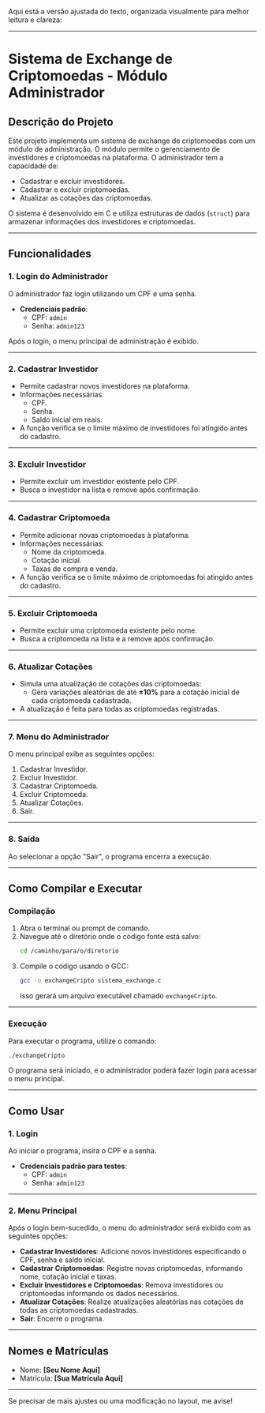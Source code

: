 Aqui está a versão ajustada do texto, organizada visualmente para melhor leitura e clareza:

---

# **Sistema de Exchange de Criptomoedas - Módulo Administrador**

## **Descrição do Projeto**
Este projeto implementa um sistema de exchange de criptomoedas com um módulo de administração. O módulo permite o gerenciamento de investidores e criptomoedas na plataforma. O administrador tem a capacidade de:
- Cadastrar e excluir investidores.
- Cadastrar e excluir criptomoedas.
- Atualizar as cotações das criptomoedas.

O sistema é desenvolvido em C e utiliza estruturas de dados (`struct`) para armazenar informações dos investidores e criptomoedas.

---

## **Funcionalidades**
### **1. Login do Administrador**
O administrador faz login utilizando um CPF e uma senha.  
- **Credenciais padrão**:
  - CPF: `admin`
  - Senha: `admin123`

Após o login, o menu principal de administração é exibido.

---

### **2. Cadastrar Investidor**
- Permite cadastrar novos investidores na plataforma.
- Informações necessárias:
  - CPF.
  - Senha.
  - Saldo inicial em reais.
- A função verifica se o limite máximo de investidores foi atingido antes do cadastro.

---

### **3. Excluir Investidor**
- Permite excluir um investidor existente pelo CPF.
- Busca o investidor na lista e remove após confirmação.

---

### **4. Cadastrar Criptomoeda**
- Permite adicionar novas criptomoedas à plataforma.
- Informações necessárias:
  - Nome da criptomoeda.
  - Cotação inicial.
  - Taxas de compra e venda.
- A função verifica se o limite máximo de criptomoedas foi atingido antes do cadastro.

---

### **5. Excluir Criptomoeda**
- Permite excluir uma criptomoeda existente pelo nome.
- Busca a criptomoeda na lista e a remove após confirmação.

---

### **6. Atualizar Cotações**
- Simula uma atualização de cotações das criptomoedas:
  - Gera variações aleatórias de até **±10%** para a cotação inicial de cada criptomoeda cadastrada.
- A atualização é feita para todas as criptomoedas registradas.

---

### **7. Menu do Administrador**
O menu principal exibe as seguintes opções:
1. Cadastrar Investidor.
2. Excluir Investidor.
3. Cadastrar Criptomoeda.
4. Excluir Criptomoeda.
5. Atualizar Cotações.
6. Sair.

---

### **8. Saída**
Ao selecionar a opção "Sair", o programa encerra a execução.

---

## **Como Compilar e Executar**
### **Compilação**
1. Abra o terminal ou prompt de comando.
2. Navegue até o diretório onde o código fonte está salvo:
   ```bash
   cd /caminho/para/o/diretorio
   ```
3. Compile o código usando o GCC:
   ```bash
   gcc -o exchangeCripto sistema_exchange.c
   ```
   Isso gerará um arquivo executável chamado `exchangeCripto`.

---

### **Execução**
Para executar o programa, utilize o comando:
```bash
./exchangeCripto
```
O programa será iniciado, e o administrador poderá fazer login para acessar o menu principal.

---

## **Como Usar**
### **1. Login**
Ao iniciar o programa, insira o CPF e a senha.  
- **Credenciais padrão para testes**:
  - CPF: `admin`
  - Senha: `admin123`

---

### **2. Menu Principal**
Após o login bem-sucedido, o menu do administrador será exibido com as seguintes opções:
- **Cadastrar Investidores**: Adicione novos investidores especificando o CPF, senha e saldo inicial.
- **Cadastrar Criptomoedas**: Registre novas criptomoedas, informando nome, cotação inicial e taxas.
- **Excluir Investidores e Criptomoedas**: Remova investidores ou criptomoedas informando os dados necessários.
- **Atualizar Cotações**: Realize atualizações aleatórias nas cotações de todas as criptomoedas cadastradas.
- **Sair**: Encerre o programa.

---

## **Nomes e Matrículas**
- Nome: **[Seu Nome Aqui]**
- Matrícula: **[Sua Matrícula Aqui]**

---

Se precisar de mais ajustes ou uma modificação no layout, me avise!
